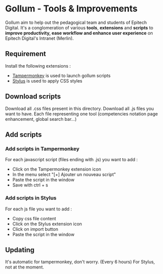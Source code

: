 # Gollum - Tools & Improvements

Gollum aim to help out the pedagogical team and students of Epitech Digital. It's a conglomeration of various **tools**, **extensions** and **scripts** to **improve productivity, ease workflow and enhance user experience** on Epitech Digital's Intranet (Merlin).

## Requirement 

Install the following extensions :
- [Tampermonkey](https://www.tampermonkey.net/) is used to launch gollum scripts
- [Stylus](https://chrome.google.com/webstore/detail/stylus/clngdbkpkpeebahjckkjfobafhncgmne?hl=en) is used to apply CSS styles

## Download scripts

Download all .css files present in this directory.
Download all .js files you want to have. Each file representing one tool (competencies notation page enhancement, global search bar...)

## Add scripts 
### Add scripts in Tampermonkey

For each javascript script (files ending with .js) you want to add :
- Click on the Tampermonkey extension icon
- In the menu select "[+] Ajouter un nouveau script"
- Paste the script in the window
- Save with ctrl + s

### Add scripts in Stylus

For each js file you want to add : 
 - Copy css file content
 - Click on the Stylus extension icon
 - Click on import button
 - Paste the script in the window

## Updating

It's automatic for tampermonkey, don't worry. (Every 6 hours)
For Stylus, not at the moment.
